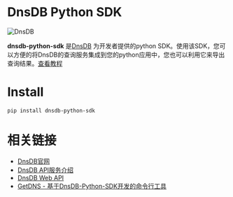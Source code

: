 # DnsDB Python SDK

![DnsDB](https://dnsdb.io/static/img/dnsdb.png "DnsDB")

**dnsdb-python-sdk** 是[DnsDB](https://dnsdb.io) 为开发者提供的python SDK。使用该SDK，您可以方便的将DnsDB的查询服务集成到您的python应用中，您也可以利用它来导出查询结果。[查看教程](https://github.com/dnsdb-team/dnsdb-python-sdk/wiki/Tutorials)

# Install

```shell
pip install dnsdb-python-sdk
```

# 相关链接
* [DnsDB官网](https://dnsdb.io)
* [DnsDB API服务介绍](https://dnsdb.io/apiservice)
* [DnsDB Web API](https://dnsdb.io/apidoc/)
* [GetDNS - 基于DnsDB-Python-SDK开发的命令行工具](https://getdns.dnsdb.io)